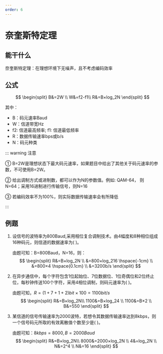 ```yaml
---
order: 6
---
```


# 奈奎斯特定理

## 能干什么

奈奎斯特定理：在理想环境下无噪声，且不考虑编码效率

## 公式

$$
\begin{split}
B&=2W \\
W&=f2-f1\\
R&=B×log_2N
\end{split}
$$

其中：

+ B：码元速率Baud
+ W：信道带宽Hz
+ f2: 信道最高频率; f1: 信道最低频率
+ R：数据传输速率bps或b/s 
+ N：码元种类

::: warning 注意

① B=2W是理想状态下最大码元速率，如果题目中给出了其他关于码元速率的参数，不可使用B=2W。

② 给出调制方式或进制数，都可以作为N的参数值。例如: QAM-64， 则N=64；采用16进制进行传输信号，则N=16

③ 若编码效率不为100%，则实际数据传输速率会有所降低

:::

## 例题

1. 设信号的波特率为800Baud,采用相位复合调制技术。由4幅度和8种相位组成16种码元，则信道的数据速率为(   )。

   由题可知：B=800Baud，N=16，则：
   $$
   \begin{split}   R&=B×log_2N \\
   &=800×log_216 \hspace{-1cm} \\ 
   &=800×4 \hspace{0.1cm} \\
   &=3200b/s
   \end{split}
   $$
   
2. 在异步通信中，每个字符包含1位起始位、7位数据位、1位奇偶位和2位终止位，每秒钟传送100个字符，采用4相位调制，则码元速率为(   )。

   由题可知，$R=(1+7+1+2)bit×100=1100bit/s$
   $$
   \begin{split}
   R&=B×log_2N\\
   1100&=B×log_24 \\
   1100&=B×2 \\
   B&=550
   \end{split}
   $$

3. 某信道的信号传输速率为2000波特，若想令其数据传输速率达到8kbps，则一个信号码元所取的有效离散值个数至少是(    )。

   由题可知：$8kbps=8000,B=2000Baud$
   $$
   \begin{split}
   R&=B×log_2N\\
   8000&=2000×log_2N \\
   4&=log_2N \\
   N&=2^4 \\
   N&=16
   \end{split}
   $$
   


